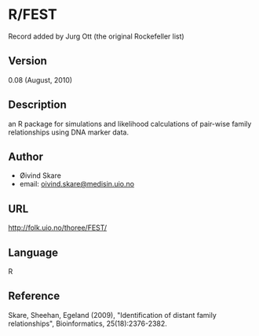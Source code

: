 # R/FEST
Record added by Jurg Ott (the original Rockefeller list)

## Version
0.08 (August, 2010)

## Description
an R package for simulations and likelihood calculations of pair-wise family relationships using DNA marker data.

## Author
* Øivind Skare
* email: oivind.skare@medisin.uio.no

## URL
http://folk.uio.no/thoree/FEST/

## Language
R

## Reference
Skare, Sheehan, Egeland (2009), "Identification of distant family relationships", Bioinformatics, 25(18):2376-2382.